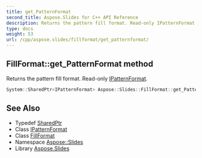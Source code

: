 ```yaml
---
title: get_PatternFormat
second_title: Aspose.Slides for C++ API Reference
description: Returns the pattern fill format. Read-only IPatternFormat.
type: docs
weight: 53
url: /cpp/aspose.slides/fillformat/get_patternformat/
---
```

## FillFormat::get_PatternFormat method


Returns the pattern fill format. Read-only [IPatternFormat](../../ipatternformat/).

```cpp
System::SharedPtr<IPatternFormat> Aspose::Slides::FillFormat::get_PatternFormat() override
```

## See Also

* Typedef [SharedPtr](../../../system/sharedptr/)
* Class [IPatternFormat](../../ipatternformat/)
* Class [FillFormat](../)
* Namespace [Aspose::Slides](../../)
* Library [Aspose.Slides](../../../)
